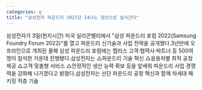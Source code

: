 ```yaml
---
categories: g
title: "삼성전자 파운드리 2027년 14나노 양산으로 앞서간다"
---
```

삼성전자가 3일(현지시간) 미국 실리콘밸리에서 "삼성 파운드리 포럼 2022(Samsung Foundry Forum 2022)"를 열고 파운드리 신기술과 사업 전략을 공개했다.3년만에 오프라인으로 개최된 올해 삼성 파운드리 포럼에는 팹리스 고객·협력사·파트너 등 500여 명이 참석한 가운데 진행됐다.삼성전자는 △파운드리 기술 혁신 △응용처별 최적 공정 제공 △고객 맞춤형 서비스 △안정적인 생산 능력 확보 등을 앞세워 파운드리 사업 경쟁력을 강화해 나가겠다고 밝혔다.삼성전자는 선단 파운드리 공정 혁신과 함께 차세대 패키징 적층 기술